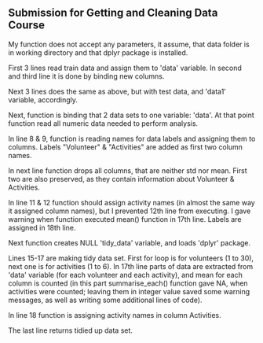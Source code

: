 ## Submission for Getting and Cleaning Data Course

My function does not accept any parameters, it assume, that data folder is in working directory and that dplyr package is installed.

First 3 lines read train data and assign them to 'data' variable. In second and third line it is done by binding new columns.

Next 3 lines does the same as above, but with test data, and 'data1' variable, accordingly.

Next, function is binding that 2 data sets to one variable: 'data'. At that point function read all numeric data needed to perform analysis.

In line 8 & 9, function is reading names for data labels and assigning them to columns. Labels "Volunteer" & "Activities" are added as first two column names.

In next line function drops all columns, that are neither std nor mean. First two are also preserved, as they contain information about Volunteer & Activities.

In line 11 & 12 function should assign activity names (in almost the same way it assigned column names), but I prevented 12th line from executing. I gave warning when function executed mean() function in 17th line. Labels are assigned in 18th line.

Next function creates NULL 'tidy_data' variable, and loads 'dplyr' package.

Lines 15-17 are making tidy data set. First for loop is for volunteers (1 to 30), next one is for activities (1 to 6). In 17th line parts of data are extracted from 'data' variable (for each volunteer and each activity), and mean for each column is counted (in this part summarise_each() function gave NA, when activities were counted; leaving them in integer value saved some warning messages, as well as writing some additional lines of code).

In line 18 function is assigning activity names in column Activities.

The last line returns tidied up data set.
